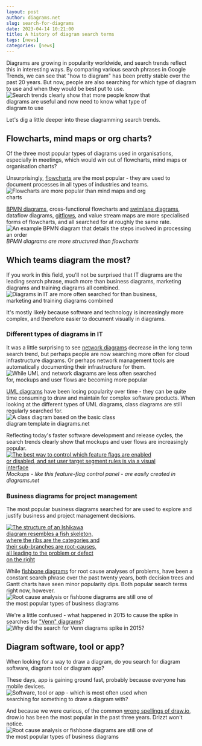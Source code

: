 ```yaml
---
layout: post
author: diagrams.net
slug: search-for-diagrams
date: 2023-04-14 10:21:00
title: A history of diagram search terms
tags: [news]
categories: [news]
---
```


Diagrams are growing in popularity worldwide, and search trends reflect this in interesting ways. By comparing various search phrases in Google Trends, we can see that "how to diagram" has been pretty stable over the past 20 years. But now, people are also searching for which type of diagram to use and when they would be best put to use. 
<br /><img src="/assets/img/blog/search-trends-how-when-why-diagram.png" style="width=100%;max-width:400px;height:auto;" alt="Search trends clearly show that more people know that diagrams are useful and now need to know what type of diagram to use">

Let's dig a little deeper into these diagramming search trends. 

## Flowcharts, mind maps or org charts?
Of the three most popular types of diagrams used in organisations, especially in meetings, which would win out of flowcharts, mind maps or organisation charts? 

Unsurprisingly, [flowcharts](/doc/getting-started-basic-flow-chart.html) are the most popular - they are used to document processes in all types of industries and teams. 
<br /><img src="/assets/img/blog/search-trends-flow-mind-org-chart.png" style="width=100%;max-width:400px;height:auto;" alt="Flowcharts are more popular than mind maps and org charts">

[BPMN diagrams](/blog/bpmn-2-0.html), cross-functional flowcharts and [swimlane diagrams](/blog/swimlane-diagrams.html), dataflow diagrams, [gitflows](/blog/gitflow-feature-flags.html), and value stream maps are more specialised forms of flowcharts, and all searched for at roughly the same rate.
<br /><img src="/assets/img/blog/bpmn-example-order-process.png" style="width=100%;max-width:500px;height:auto;" alt="An example BPMN diagram that details the steps involved in processing an order">
<br />_BPMN diagrams are more structured than flowcharts_

## Which teams diagram the most?
If you work in this field, you'll not be surprised that IT diagrams are the leading search phrase, much more than business diagrams, marketing diagrams and training diagrams all combined. 
<br /><img src="/assets/img/blog/search-trends-team-diagrams.png" style="width=100%;max-width:400px;height:auto;" alt="Diagrams in IT are more often searched for than business, marketing and training diagrams combined">

It's mostly likely because software and technology is increasingly more complex, and therefore easier to document visually in diagrams.

### Different types of diagrams in IT

It was a little surprising to see [network diagrams](/blog/network-diagrams.html) decrease in the long term search trend, but perhaps people are now searching more often for cloud infrastructure diagrams. Or perhaps network management tools are automatically documenting their infrastructure for them.
<br /><img src="/assets/img/blog/search-trends-it-diagrams.png" style="width=100%;max-width:400px;height:auto;" alt="While UML and network diagrams are less often searched for, mockups and user flows are becoming more popular">

[UML diagrams](/search?search=uml) have been losing popularity over time - they can be quite time consuming to draw and maintain for complex software products. When looking at the different types of UML diagrams, class diagrams are still regularly searched for.
<br /><img src="/assets/img/blog/class-diagram-example.png" style="width=100%;max-width:300px;height:auto;" alt="A class diagram based on the basic class diagram template in diagrams.net">

Reflecting today's faster software development and release cycles, the search trends clearly show that mockups and user flows are increasingly popular.
<br />[<img src="/assets/img/blog/feature-flag-control-interface-mockup.png" style="width=100%;max-width:400px;height:auto;" alt="The best way to control which feature flags are enabled or disabled, and set user target segment rules is via a visual interface">](https://app.diagrams.net/?lightbox=1&highlight=0000ff&edit=_blank&layers=1&nav=1&page=1&title=#Uhttps%3A%2F%2Fraw.githubusercontent.com%2Fjgraph%2Fdrawio-diagrams%2Fdev%2Fblog%2Ffeature-flag-control-interface-mockup.drawio)
<br />_Mockups - like this feature-flag control panel - are easily created in diagrams.net_


### Business diagrams for project management

The most popular business diagrams searched for are used to explore and justify business and project management decisions. 

[<img src="/assets/img/blog/ishikawa-example.png" style="width=100%;max-width:250px;height:auto;" alt="The structure of an Ishikawa diagram resembles a fish skeleton, where the ribs are the categories and their sub-branches are root-causes, all leading to the problem or defect on the right">](https://viewer.diagrams.net/?lightbox=1&highlight=0000ff&edit=_blank&layers=1&nav=1&page=3&title=#Uhttps%3A%2F%2Fraw.githubusercontent.com%2Fjgraph%2Fdrawio-diagrams%2Fmaster%2Fblog%2Fishikawa-diagram-examples.drawio)

While [fishbone diagrams](/blog/ishikawa-diagrams.html) for root cause analyses of problems, have been a constant search phrase over the past twenty years, both decision trees and Gantt charts have seen minor popularity dips. Both popular search terms right now, however. 
<br /><img src="/assets/img/blog/search-trends-business-diagrams.png" style="width=100%;max-width:400px;height:auto;" alt="Root cause analysis or fishbone diagrams are still one of the most popular types of business diagrams">

We're a little confused - what happened in 2015 to cause the spike in searches for ["Venn" diagrams](/blog/venn-diagrams.html)?
<br /><img src="/assets/img/blog/search-trends-venn-diagrams.png" style="width=100%;max-width:400px;height:auto;" alt="Why did the search for Venn diagrams spike in 2015?">


## Diagram software, tool or app?

When looking for a way to draw a diagram, do you search for diagram software, diagram tool or diagram app? 

These days, app is gaining ground fast, probably because everyone has mobile devices. 
<br /><img src="/assets/img/blog/search-trends-diagram-software.png" style="width=100%;max-width:400px;height:auto;" alt="Software, tool or app - which is most often used when searching for something to draw a diagram with?">

And because we were curious, of the common [wrong spellings of draw.io](/blog/diagrams-other-names.html), drow.io has been the most popular in the past three years. Drizzt won't notice.
<br /><img src="/assets/img/blog/search-trends-wrong-name.png" style="width=100%;max-width:400px;height:auto;" alt="Root cause analysis or fishbone diagrams are still one of the most popular types of business diagrams">
